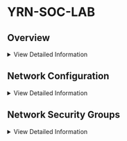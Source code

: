 # YRN-SOC-LAB
## Overview

<details>
<summary>View Detailed Information</summary>
	
### Architecture Diagram Diagram
![HSW Forwarder Architecture](https://github.com/user-attachments/assets/d05ab181-0200-4a9f-bd02-aa929e3ead79)	
### Virtual Machines
	- Ubuntu Server 24.04 LTS - x64 Gen2
	- Windows Server 2022 Datacenter: Azure Edition - x64 Gen2
	- Windows 10 Pro, version 22H2 - x64 Gen2
	- Kali 2024.4 (Latest Packages available for pentesting applications)
 ### Software
 	- Sysmon
	- Kali Pentesting Tools
	- File Analysis Tools
	- Atomic Red Team
</details>

## Network Configuration
<details>
<summary>View Detailed Information</summary>
	
### vNet-YRN-SOC-LAB (10.55.0.0/16)
	SUBNET-SDCI (10.55.5.0/24)
		- Ubuntu Linux Server (10.55.5.1)
		- Windows 2022 Server (10.55.5.2)

	SUBNET-MI (10.55.10.0/24)
		- Kali Attack Box (10.55.10.1)
		- Windows 10 PC (10.55.10.2)
		- SOC Analyst PC (10.55.10.3)

	SUBNET-SEI (10.55.15.0/24)
		- Wazuh Instance (10.55.15.1)
		- Shuffle Instance (10.55.15.2)
		- TheHive Instance (10.55.15.3)

   	NAT-GATEWAY-MI
    		- 172.190.154.106 (Public IP Address for All 3 Machines)
    	NAT-GATEWAY-SEI
     		- 172.172.175.82 (Wazuh)
		- 20.83.145.60 (Shuffle)
		- 52.249.220.86 (TheHive)
</details>

## Network Security Groups
<details>
<summary>View Detailed Information</summary>

### Technical Consideration
SUBNET-SDCI indirectly exposed to internet via SUBNET-MI, attack vector exists by allowing SUBNET-MI internet access and thus option to pivot into SUBNET-DCI. Risk Mitigation includes preventing all unnecessary traffic, attempted to include NSG, but was unable to resolve network issues to W10PC (Domain Enrolled), only allowed following traffic.

Type; TCP, UDP, ICMP

Port; 53-DNS, 88-KERBEROS, 135-RPC-ENDPOINT-MAPPER, 138-NETBIOS, 139-NETBIOS, 389-LDAP, 445-SMB, 464-KERBEROS-ADMIN,514-SPLUNK-SYSLOG, 636-LDAP-SSL, 9389-AD-WEB-SERVICES, 3269-LDAP-GLOBAL-CATALOG-SSL, 9997-SPLUNK-EVENT-FORWARDING
	
### Subnet-SDCI (Prevent Internet Access) (Inbound Rule)
| Priority | Rule Name            | Source | Source IPs | Dest. | Dest. IPs      | Port | Protocol | Action |
|----------|---------------------|--------|------------|-------|---------------|------|----------|--------|
| 200      | Deny-Internet-To-SDCI | Any    | Any        | IPs   | Subnet-SDCI   | Any  | Any      | Deny   |

### Subnet-SDCI (Prevent Subnet-SEI Access) (Inbound Rule)
| Priority | Rule Name        | Source  | Source IPs  | Dest. | Dest. IPs      | Port | Protocol | Action |
|----------|----------------|---------|------------|-------|---------------|------|----------|--------|
| 250      | Deny-SEI-To-SDCI | IPs     | 10.55.15.X/24 | IPs   | 10.55.5.X/24   | Any  | Any      | Deny   |

### Subnet-SEI (Prevent Subnet-SDCI Access) (Inbound Rule)
| Priority | Rule Name        | Source  | Source IPs  | Dest. | Dest. IPs      | Port | Protocol | Action |
|----------|----------------|---------|------------|-------|---------------|------|----------|--------|
| 300      | Deny-SDCI-To-SEI | IPs     | 10.55.5.X/24 | IPs   | 10.55.15.X/24    | Any  | Any      | Deny   |
</details>




